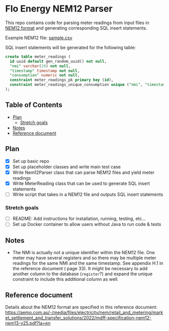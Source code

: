 # Flo Energy NEM12 Parser

This repo contains code for parsing meter readings from input files
in [NEM12 format](https://aemo.com.au/-/media/files/electricity/nem/retail_and_metering/market_settlement_and_transfer_solutions/2022/mdff-specification-nem12-nem13-v25.pdf?la=en)
and generating corresponding SQL insert statements.

Example NEM12 file: [sample.csv](/sample.csv)

SQL insert statements will be generated for the following table:

```sql
create table meter_readings (
  id uuid default gen_random_uuid() not null,
  "nmi" varchar(10) not null,
  "timestamp" timestamp not null,
  "consumption" numeric not null,
  constraint meter_readings_pk primary key (id),
  constraint meter_readings_unique_consumption unique ("nmi", "timestamp")
);
```

## Table of Contents

- [Plan](#plan)
    - [Stretch goals](#stretch-goals)
- [Notes](#notes)
- [Reference document](#reference-document)

## Plan

- [x] Set up basic repo
- [x] Set up placeholder classes and write main test case
- [x] Write Nem12Parser class that can parse NEM12 files and yield meter readings
- [x] Write MeterReading class that can be used to generate SQL insert statements
- [ ] Write script that takes in a NEM12 file and outputs SQL insert statements

### Stretch goals

- [ ] README: Add instructions for installation, running, testing, etc...
- [ ] Set up Docker container to allow users without Java to run code & tests

## Notes

- The NMI is actually not a unique identifier within the NEM12 file. One meter may have several registers and so there
  may be multiple meter readings for the same NMI and the same timestamp. See appendix H.1 in the reference document (
  page 33). It might be necessary to add another column to the database (`register`?) and expand the unique constraint
  to include this additional column as well.

## Reference document

Details about the NEM12 format are specified in this reference
document: https://aemo.com.au/-/media/files/electricity/nem/retail_and_metering/market_settlement_and_transfer_solutions/2022/mdff-specification-nem12-nem13-v25.pdf?la=en
